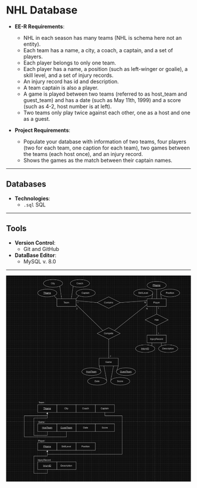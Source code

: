 # NHL Database

- **EE-R Requirements**:
    - NHL in each season has many teams (NHL is schema here not an entity).
    - Each team has a name, a city, a coach, a captain, and a set of players.
    - Each player belongs to only one team.
    - Each player has a name, a position (such as left-winger or goalie), a skill level, and a set of injury records.
    - An injury record has id and description.
    - A team captain is also a player.
    - A game is played between two teams (referred to as host_team and guest_team) and has a date (such as May 11th, 1999) and a score (such as 4-2, host number is at left).
    - Two teams only play twice against each other, one as a host and one as a guest.

- **Project Requirements**:
  - Populate your database with information of two teams, four players (two for each team, one caption for each team), two games between the teams (each host once), and an injury record.
  - Shows the games as the match between their captain names.

---

## Databases

- **Technologies**:
  - `.sql` SQL

---

## Tools

- **Version Control**:
  - Git and GitHub
- **DataBase Editor**:
  - MySQL v. 8.0 

---

![Project Screenshot](EE-R_Image.png)